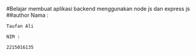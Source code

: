 #Belajar membuat aplikasi backend menggunakan node js dan express js
##author
    Nama :
    
    Taufan Ali
    
    NIM :

    2215016135